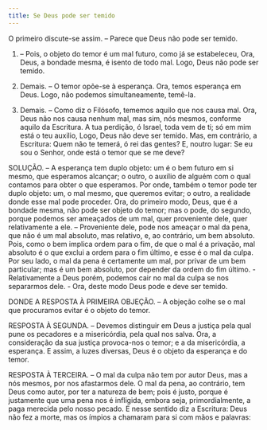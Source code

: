 ```yaml
---
title: Se Deus pode ser temido
---
```


O primeiro discute-se assim. – Parece que Deus não pode ser temido.  

1. – Pois, o objeto do temor é um mal futuro, como já se estabeleceu, Ora, Deus, a bondade mesma, é isento de todo mal. Logo, Deus não pode ser temido.  

2. Demais. – O temor opõe-se à esperança. Ora, temos esperança em Deus. Logo, não podemos simultaneamente, temê-la.  

3. Demais. – Como diz o Filósofo, tememos aquilo que nos causa mal. Ora, Deus não nos causa nenhum mal, mas sim, nós mesmos, conforme aquilo da Escritura. A tua perdição, ó Israel, toda vem de ti; só em mim está o teu auxilio, Logo, Deus não deve ser temido.  Mas, em contrário, a Escritura: Quem não te temerá, ó rei das gentes? E, noutro lugar: Se eu sou o Senhor, onde está o temor que se me deve?  

SOLUÇÃO. – A esperança tem duplo objeto: um é o bem futuro em si mesmo, que esperamos alcançar; o outro, o auxílio de alguém com o qual contamos para obter o que esperamos. Por onde, também o temor pode ter duplo objeto: um, o mal mesmo, que queremos evitar; o outro, a realidade donde esse mal pode proceder. Ora, do primeiro modo, Deus, que é a bondade mesma, não pode ser objeto do temor; mas o pode, do segundo, porque podemos ser ameaçados de um mal, quer proveniente dele, quer relativamente a ele. – Proveniente dele, pode nos ameaçar o mal da pena, que não é um mal absoluto, mas relativo, e, ao contrário, um bem absoluto. Pois, como o bem implica ordem para o fim, de que o mal é a privação, mal absoluto é o que exclui a ordem para o fim último, e esse é o mal da culpa. Por seu lado, o mal da pena é certamente um mal, por privar de um bem particular; mas é um bem absoluto, por depender da ordem do fim último. - Relativamente a Deus porém, podemos cair no mal da culpa se nos separarmos dele. - Ora, deste modo Deus pode e deve ser temido.  

DONDE A RESPOSTA À PRIMEIRA OBJEÇÃO. – A objeção colhe se o mal que procuramos evitar é o objeto do temor.  

RESPOSTA À SEGUNDA. – Devemos distinguir em Deus a justiça pela qual pune os pecadores e a misericórdia, pela qual nos salva. Ora, a consideração da sua justiça provoca-nos o temor; e a da misericórdia, a esperança. E assim, a luzes diversas, Deus é o objeto da esperança e do temor.  

RESPOSTA À TERCEIRA. – O mal da culpa não tem por autor Deus, mas a nós mesmos, por nos afastarmos dele. O mal da pena, ao contrário, tem Deus como autor, por ter a natureza de bem; pois é justo, porque é justamente que uma pena nos é infligida, embora seja, primordialmente, a paga merecida pelo nosso pecado. E nesse sentido diz a Escritura: Deus não fez a morte, mas os ímpios a chamaram para si com mãos e palavras: